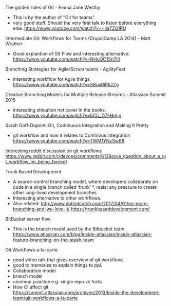 
The golden rules of Git - Emma Jane Westby  
- This is by the author of "Git for teams".  
- very good stuff. Should the very first talk to listen before everything else. 
https://www.youtube.com/watch?v=-lIia7ZQ1PU


Intermediate Git: Workflows for Teams (DrupalCamp LA 2014) - Matt Wrather  
- Good explantion of Git Flow and interesting alternative:  
https://www.youtube.com/watch?v=NHuOC1Sn7I0


Branching Strategies for Agile/Scrum teams - AgilityFeat  
- interesting workflow for Agile things.  
https://www.youtube.com/watch?v=SBuxRiPk2Zg


Creative Branching Models for Multiple Release Streams - Atlassian Summit 2015  
- interesting stituation not cover in the books.  
https://www.youtube.com/watch?v=bCU_D7EHqLg


Sarah Goff-Dupont: Git, Continuous Integration and Making It Pretty
- git workflow and how it relates to Continous Integration  
https://www.youtube.com/watch?v=TWM1YNzSwB8


Interesting reddit discussion on git workflows  
 https://www.reddit.com/r/devops/comments/6138oo/a_question_about_a_git_workflow_im_being_forced/


Trunk Based Development
- A source-control branching model, where developers collaborate on code in a single branch called ‘trunk’ *, resist any pressure to create other long-lived development branches
- Interesting alternative to other workflows.
- Also related:  http://www.dotnetcatch.com/2017/04/01/no-more-branching-and-we-love-it/
 https://trunkbaseddevelopment.com/


BitBucket server flow  
- This is the branch model used by the Bitbucket team.  
https://www.atlassian.com/blog/inside-atlassian/inside-atlassian-feature-branching-on-the-stash-team  



Git Workflows a-la-carte  
- good video talk that gives overview of git workflows  
- good to memorize to explain things to ppl.  
- Collaboration model  
- branch model  
- common practice  e.g. single repo vs forks  
- How CI affect git  
https://summit.atlassian.com/archives/2013/inside-the-development-team/git-workflows-a-la-carte  


